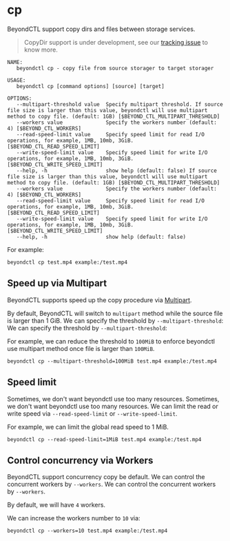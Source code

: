 # cp

BeyondCTL support copy dirs and files between storage services.

> CopyDir support is under development, see our [tracking issue](https://github.com/beyondstorage/beyond-ctl/issues/3) to know more.

```shell
NAME:
   beyondctl cp - copy file from source storager to target storager

USAGE:
   beyondctl cp [command options] [source] [target]

OPTIONS:
   --multipart-threshold value  Specify multipart threshold. If source file size is larger than this value, beyondctl will use multipart method to copy file. (default: 1GB) [$BEYOND_CTL_MULTIPART_THRESHOLD]
   --workers value              Specify the workers number (default: 4) [$BEYOND_CTL_WORKERS]
   --read-speed-limit value     Specify speed limit for read I/O operations, for example, 1MB, 10mb, 3GiB. [$BEYOND_CTL_READ_SPEED_LIMIT]
   --write-speed-limit value    Specify speed limit for write I/O operations, for example, 1MB, 10mb, 3GiB. [$BEYOND_CTL_WRITE_SPEED_LIMIT]
   --help, -h                   show help (default: false) If source file size is larger than this value, beyondctl will use multipart method to copy file. (default: 1GB) [$BEYOND_CTL_MULTIPART_THRESHOLD]
   --workers value              Specify the workers number (default: 4) [$BEYOND_CTL_WORKERS]
   --read-speed-limit value     Specify speed limit for read I/O operations, for example, 1MB, 10mb, 3GiB. [$BEYOND_CTL_READ_SPEED_LIMIT]
   --write-speed-limit value    Specify speed limit for write I/O operations, for example, 1MB, 10mb, 3GiB. [$BEYOND_CTL_WRITE_SPEED_LIMIT]
   --help, -h                   show help (default: false)
```

For example:

```shell
beyondctl cp test.mp4 example:/test.mp4
```

## Speed up via Multipart

BeyondCTL supports speed up the copy procedure via [Multipart](/docs/go-storage/operations/multiparter/index).

By default, BeyondCTL will switch to `multipart` method while the source file is larger than 1 GiB. We can specify the threshold by `--multipart-threshold`: We can specify the threshold by `--multipart-threshold`:

For example, we can reduce the threshold to `100MiB` to enforce beyondctl use multipart method once file is larger than `100MiB`.

```shell
beyondctl cp --multipart-threshold=100MiB test.mp4 example:/test.mp4
```

## Speed limit

Sometimes, we don't want beyondctl use too many resources. Sometimes, we don't want beyondctl use too many resources. We can limit the read or write speed via `--read-speed-limit` or `--write-speed-limit`.

For example, we can limit the global read speed to 1 MiB.

```shell
beyondctl cp --read-speed-limit=1MiB test.mp4 example:/test.mp4
```

## Control concurrency via Workers

BeyondCTL support concurrency copy be default. We can control the concurrent workers by `--workers`. We can control the concurrent workers by `--workers`.

By default, we will have `4` workers.

We can increase the workers number to `10` via:

```shell
beyondctl cp --workers=10 test.mp4 example:/test.mp4
```
